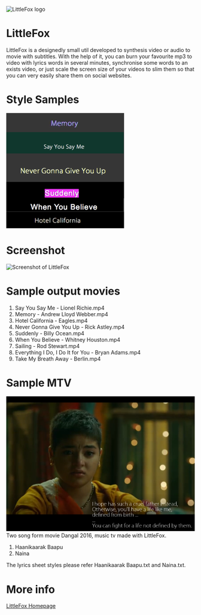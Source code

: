 ![LittleFox logo](http://sevenuc.com/images/littlefox/logo.png) <br />

# LittleFox 

LittleFox  is a designedly small util developed to synthesis video or audio to movie with subtitles. With the help of it, you can burn your favourite mp3 to video with lyrics words in several minutes, synchronise some words to an exists video, or just scale the screen size of your videos to slim them so that you can very easily share them on social websites. <br />


Style Samples
========
![Style Samples of LittleFox](styles.png) <br />


Screenshot
========
![Screenshot of LittleFox](http://sevenuc.com/images/littlefox/1.png) <br />


Sample output movies
========
1. Say You Say Me - Lionel Richie.mp4 <br />
2. Memory - Andrew Lloyd Webber.mp4 <br />
3. Hotel California - Eagles.mp4 <br />
4. Never Gonna Give You Up - Rick Astley.mp4 <br />
5. Suddenly - Billy Ocean.mp4 <br />
6. When You Believe - Whitney Houston.mp4 <br />
7. Sailing - Rod Stewart.mp4 <br />
8. Everything I Do, I Do It for You - Bryan Adams.mp4 <br />
9. Take My Breath Away - Berlin.mp4 <br />


Sample MTV
========
![movies sample of LittleFox](DANGAL.png) <br />
Two song form movie Dangal 2016, music tv made with LittleFox. <br />
1. Haanikaarak Baapu <br />
2. Naina <br />

The lyrics sheet styles please refer Haanikaarak Baapu.txt and Naina.txt. <br />


More info
========
[LittleFox Homepage](http://sevenuc.com/en/littlefox.html) <br />


